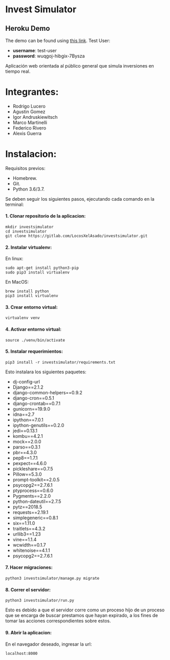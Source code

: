 # Invest Simulator

## Heroku Demo

The demo can be found using [this link](https://invest-simulator-23.herokuapp.com/).
Test User:

- **username**: test-user 
- **password**: wuqgoj-hibgix-7Bysza

Aplicación web orientada al público general que simula inversiones en tiempo real.

# Integrantes:

- Rodrigo Lucero
- Agustin Gomez
- Igor Andruskiewitsch
- Marco Martinelli
- Federico Rivero
- Alexis Guerra

# Instalacion:
Requisitos previos:
- Homebrew.
- Git.
- Python 3.6/3.7.

Se deben seguir los siguientes pasos, ejecutando cada comando en la terminal:
#### 1. Clonar repositorio de la aplicacion:
```
mkdir investsimulator
cd investsimulator
git clone https://gitlab.com/LocosXelAsado/investsimulator.git
```
#### 2. Instalar virtualenv:
En linux: 
```
sudo apt-get install python3-pip
sudo pip3 install virtualenv 
```
En MacOS:
```
brew install python
pip3 install virtualenv
```
#### 3. Crear entorno virtual:
```
virtualenv venv
```
#### 4. Activar entorno virtual:
```
source ./venv/bin/activate
```
#### 5. Instalar requerimientos:
```
pip3 install -r investsimulator/requirements.txt
```
Esto instalara los siguientes paquetes:
-	dj-config-url
-	Django==2.1.2
-	django-common-helpers==0.9.2
-	django-cron==0.5.1
-	django-crontab==0.7.1
-	gunicorn==19.9.0
-	idna==2.7
-	ipython==7.0.1
-	ipython-genutils==0.2.0
-	jedi==0.13.1
-	kombu==4.2.1
-	mock==2.0.0
-	parso==0.3.1
-	pbr==4.3.0
-	pep8==1.7.1
-	pexpect==4.6.0
-	pickleshare==0.7.5
-	Pillow==5.3.0
-	prompt-toolkit==2.0.5
-	psycopg2==2.7.6.1
-	ptyprocess==0.6.0
-	Pygments==2.2.0
-	python-dateutil==2.7.5
-	pytz==2018.5
-	requests==2.19.1
-	simplegeneric==0.8.1
-	six==1.11.0
-	traitlets==4.3.2
-	urllib3==1.23
-	vine==1.1.4
-	wcwidth==0.1.7
-	whitenoise==4.1.1
-	psycopg2==2.7.6.1

#### 7. Hacer migraciones:
```
python3 investsimulator/manage.py migrate
```
#### 8. Correr el servidor: 
```
python3 investsimulator/run.py
```
Esto es debido a que el servidor corre como un proceso hijo de un proceso que se encarga de buscar prestamos que hayan expirado, a los fines de tomar las acciones correspondientes sobre estos.
#### 9. Abrir la aplicacion:
En el navegador deseado, ingresar la url:
```
localhost:8000
```
